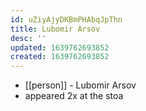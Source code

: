 ```yaml
---
id: uZiyAjyDKBmPHAbqJpThn
title: Lubomir Arsov
desc: ''
updated: 1639762693852
created: 1639762693852
---
```



- [[person]] - Lubomir Arsov
- appeared 2x at the stoa
